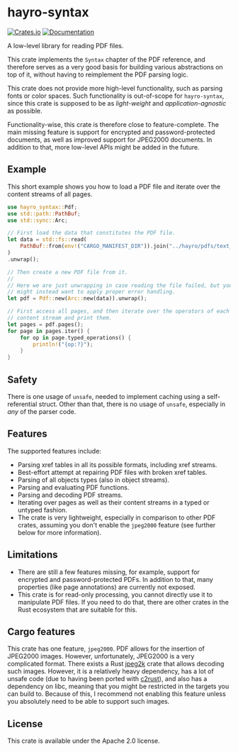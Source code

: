 # hayro-syntax

[![Crates.io](https://img.shields.io/crates/v/hayro-syntax.svg)](https://crates.io/crates/hayro-syntax)
[![Documentation](https://docs.rs/hayro-syntax/badge.svg)](https://docs.rs/hayro-syntax)

<!-- cargo-rdme start -->

A low-level library for reading PDF files.

This crate implements the `Syntax` chapter of the PDF reference, and therefore
serves as a very good basis for building various abstractions on top of it, without having to reimplement
the PDF parsing logic.

This crate does not provide more high-level functionality, such as parsing fonts or color spaces.
Such functionality is out-of-scope for `hayro-syntax`, since this crate is supposed to be
as *light-weight* and *application-agnostic* as possible. 

Functionality-wise, this crate is therefore close to feature-complete. The main missing feature 
is support for encrypted and password-protected documents, as well as improved support for JPEG2000
documents. In addition to that, more low-level APIs might be added in the future.

## Example
This short example shows you how to load a PDF file and iterate over the content streams of all
pages.
```rust
use hayro_syntax::Pdf;
use std::path::PathBuf;
use std::sync::Arc;

// First load the data that constitutes the PDF file.
let data = std::fs::read(
    PathBuf::from(env!("CARGO_MANIFEST_DIR")).join("../hayro/pdfs/text_with_rise.pdf"),
)
.unwrap();

// Then create a new PDF file from it.
//
// Here we are just unwrapping in case reading the file failed, but you
// might instead want to apply proper error handling.
let pdf = Pdf::new(Arc::new(data)).unwrap();

// First access all pages, and then iterate over the operators of each page's
// content stream and print them.
let pages = pdf.pages();
for page in pages.iter() {
    for op in page.typed_operations() {
        println!("{op:?}");
    }
}
```

## Safety
There is one usage of `unsafe`, needed to implement caching using a self-referential struct. Other
than that, there is no usage of `unsafe`, especially in _any_ of the parser code.

## Features
The supported features include:
- Parsing xref tables in all its possible formats, including xref streams.
- Best-effort attempt at repairing PDF files with broken xref tables.
- Parsing of all objects types (also in object streams).
- Parsing and evaluating PDF functions.
- Parsing and decoding PDF streams.
- Iterating over pages as well as their content streams in a typed or untyped fashion.
- The crate is very lightweight, especially in comparison to other PDF crates, assuming you don't
  enable the `jpeg2000` feature (see further below for more information).

## Limitations
- There are still a few features missing, for example, support for encrypted and 
  password-protected PDFs. In addition to that, many properties (like page annotations) are 
  currently not exposed.
- This crate is for read-only processing, you cannot directly use it to manipulate PDF files.
  If you need to do that, there are other crates in the Rust ecosystem that are suitable for this.

## Cargo features
This crate has one feature, `jpeg2000`. PDF allows for the insertion of JPEG2000 images. However,
unfortunately, JPEG2000 is a very complicated format. There exists a Rust
[jpeg2k](https://github.com/Neopallium/jpeg2k) crate that allows decoding such images. However, it is a
relatively heavy dependency, has a lot of unsafe code (due to having been ported with 
[c2rust](https://c2rust.com/)), and also has a dependency on libc, meaning that you might be 
restricted in the targets you can build to. Because of this, I recommend not enabling this feature 
unless you absolutely need to be able to support such images.

<!-- cargo-rdme end -->

## License
This crate is available under the Apache 2.0 license.